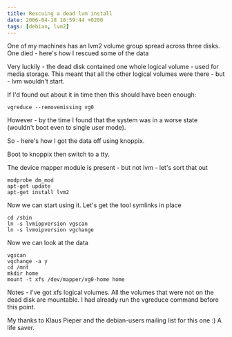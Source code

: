 ```yaml
---
title: Rescuing a dead lvm install
date: 2006-04-18 18:59:44 +0200
tags: [debian, lvm2]
---
```


One of my machines has an lvm2 volume group spread across three disks. One died - here's how I rescued some of the data

Very luckily - the dead disk contained one whole logical volume - used for media storage. This meant that all the other logical volumes were there - but - lvm wouldn't start.

If I'd found out about it in time then this should have been enough:

    vgreduce --removemissing vg0

However - by the time I found that the system was in a worse state (wouldn't boot even to single user mode).

So - here's how I got the data off using knoppix.

Boot to knoppix then switch to a tty.

The device mapper module is present - but not lvm - let's sort that out

    modprobe dm_mod
    apt-get update
    apt-get install lvm2

Now we can start using it. Let's get the tool symlinks in place

    cd /sbin
    ln -s lvmiopversion vgscan
    ln -s lvmoipversion vgchange

Now we can look at the data

    vgscan
    vgchange -a y
    cd /mnt
    mkdir home
    mount -t xfs /dev/mapper/vg0-home home

Notes - I've got xfs logical volumes. All the volumes that were not on the dead disk are mountable. I had already run the vgreduce command before this point.

My thanks to Klaus Pieper and the debian-users mailing list for this one :) A life saver.
